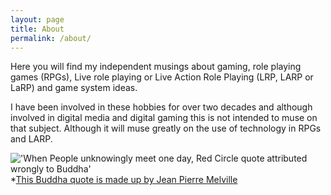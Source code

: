 ```yaml
---
layout: page
title: About
permalink: /about/
---
```

Here you will find my independent musings about gaming, role playing games (RPGs), Live role playing or Live Action Role Playing (LRP, LARP or LaRP) and game system ideas.

I have been involved in these hobbies for over two decades and although involved in digital media and digital gaming this is not intended to muse on that subject. Although it will muse greatly on the use of technology in RPGs and LARP.

!['When People unknowingly meet one day, Red Circle quote attributed wrongly to Buddha'](http://redcirclegames.co.uk/assets/images/rcg-header.jpg)
*[This Buddha quote is made up by Jean Pierre Melville](https://en.wikipedia.org/wiki/Le_Cercle_Rouge)
